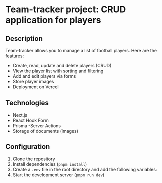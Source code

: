 # Team-tracker project: CRUD application for players

## Description

Team-tracker allows you to manage a list of football players. Here are the features:

- Create, read, update and delete players (CRUD)
- View the player list with sorting and filtering
- Add and edit players via forms
- Store player images
- Deployment on Vercel

## Technologies

- Next.js
- React Hook Form
- Prisma
-Server Actions
- Storage of documents (images)

## Configuration

1. Clone the repository
2. Install dependencies (`pnpm install`)
3. Create a `.env` file in the root directory and add the following variables:
4. Start the development server (`pnpm run dev`)
